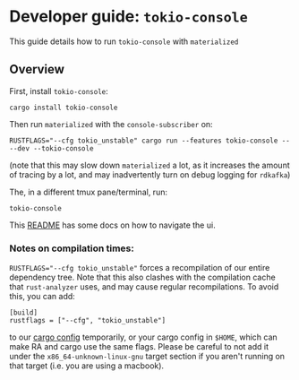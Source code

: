 # Developer guide: `tokio-console`

This guide details how to run `tokio-console` with `materialized`

## Overview

First, install `tokio-console`:

```
cargo install tokio-console
```

Then run `materialized` with the `console-subscriber` on:

```
RUSTFLAGS="--cfg tokio_unstable" cargo run --features tokio-console -- --dev --tokio-console
```

(note that this may slow down `materialized` a lot, as it increases the amount of tracing by a lot,
and may inadvertently turn on debug logging for `rdkafka`)

The, in a different tmux pane/terminal, run:

```
tokio-console
```

This [README] has some docs on how to navigate the ui.

[README]: https://github.com/tokio-rs/console/tree/main/tokio-console

### Notes on compilation times:

`RUSTFLAGS="--cfg tokio_unstable"` forces a recompilation of our entire dependency tree.
Note that this also clashes with the compilation cache that `rust-analyzer` uses, and may
cause regular recompilations. To avoid this, you can add:

```
[build]
rustflags = ["--cfg", "tokio_unstable"]
```

to our [cargo config] temporarily, or your cargo config in `$HOME`, which can make RA and cargo use the same flags.
Please be careful to not add it under the `x86_64-unknown-linux-gnu` target section if you
aren't running on that target (i.e. you are using a macbook).

[cargo config]: https://github.com/MaterializeInc/materialize/blob/main/.cargo/config
